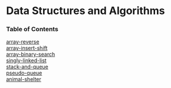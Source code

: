 # Data Structures and Algorithms

### Table of Contents

[array-reverse](./javascript/401/array-reverse/README.md)\
[array-insert-shift](./javascript/401/array-insert-shift/README.md)\
[array-binary-search](./javascript/401/array-binary-search/README.md)\
[singly-linked-list](./javascript/401/linked-list/README.md)\
[stack-and-queue](./javascript/401/stack-and-queue/README.md)\
[pseudo-queue](./javascript/401/stack-and-queue/pseudoQueue/README.md)\
[animal-shelter](./javascript/401/stack-and-queue/animal-shelter/README.md)
